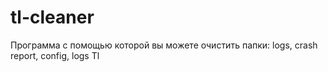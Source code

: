 # tl-cleaner
Программа с помощью которой вы можете очистить папки: logs, crash report, config, logs Tl 
